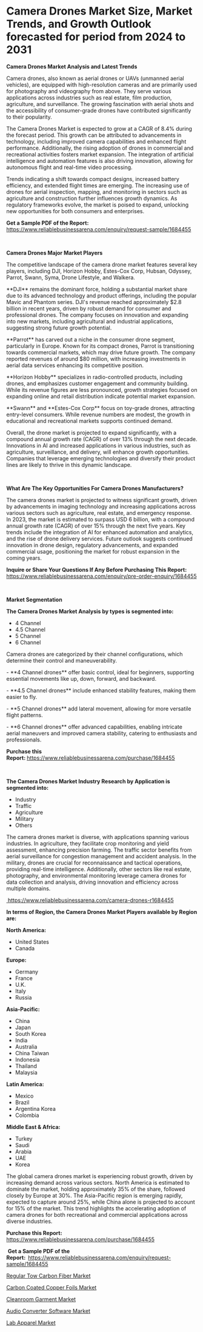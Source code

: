<p><h1>Camera Drones Market Size, Market Trends, and Growth Outlook forecasted for period from 2024 to 2031</h1></p><p><strong>Camera Drones Market Analysis and Latest Trends</strong></p>
<p><p>Camera drones, also known as aerial drones or UAVs (unmanned aerial vehicles), are equipped with high-resolution cameras and are primarily used for photography and videography from above. They serve various applications across industries such as real estate, film production, agriculture, and surveillance. The growing fascination with aerial shots and the accessibility of consumer-grade drones have contributed significantly to their popularity.</p><p>The Camera Drones Market is expected to grow at a CAGR of 8.4% during the forecast period. This growth can be attributed to advancements in technology, including improved camera capabilities and enhanced flight performance. Additionally, the rising adoption of drones in commercial and recreational activities fosters market expansion. The integration of artificial intelligence and automation features is also driving innovation, allowing for autonomous flight and real-time video processing.</p><p>Trends indicating a shift towards compact designs, increased battery efficiency, and extended flight times are emerging. The increasing use of drones for aerial inspection, mapping, and monitoring in sectors such as agriculture and construction further influences growth dynamics. As regulatory frameworks evolve, the market is poised to expand, unlocking new opportunities for both consumers and enterprises.</p></p>
<p><strong>Get a Sample PDF of the Report:&nbsp;</strong> <a href="https://www.reliablebusinessarena.com/enquiry/request-sample/1684455?utm_campaign=1286&utm_medium=2&utm_source=Github&utm_content=ia&utm_term=16102024&utm_id=camera-drones">https://www.reliablebusinessarena.com/enquiry/request-sample/1684455</a></p>
<p>&nbsp;</p>
<p><strong>Camera Drones Major Market Players</strong></p>
<p><p>The competitive landscape of the camera drone market features several key players, including DJI, Horizon Hobby, Estes-Cox Corp, Hubsan, Odyssey, Parrot, Swann, Syma, Drone Lifestyle, and Walkera. </p><p>**DJI** remains the dominant force, holding a substantial market share due to its advanced technology and product offerings, including the popular Mavic and Phantom series. DJI's revenue reached approximately $2.8 billion in recent years, driven by robust demand for consumer and professional drones. The company focuses on innovation and expanding into new markets, including agricultural and industrial applications, suggesting strong future growth potential.</p><p>**Parrot** has carved out a niche in the consumer drone segment, particularly in Europe. Known for its compact drones, Parrot is transitioning towards commercial markets, which may drive future growth. The company reported revenues of around $80 million, with increasing investments in aerial data services enhancing its competitive position.</p><p>**Horizon Hobby** specializes in radio-controlled products, including drones, and emphasizes customer engagement and community building. While its revenue figures are less pronounced, growth strategies focused on expanding online and retail distribution indicate potential market expansion.</p><p>**Swann** and **Estes-Cox Corp** focus on toy-grade drones, attracting entry-level consumers. While revenue numbers are modest, the growth in educational and recreational markets supports continued demand.</p><p>Overall, the drone market is projected to expand significantly, with a compound annual growth rate (CAGR) of over 13% through the next decade. Innovations in AI and increased applications in various industries, such as agriculture, surveillance, and delivery, will enhance growth opportunities. Companies that leverage emerging technologies and diversify their product lines are likely to thrive in this dynamic landscape.</p></p>
<p>&nbsp;</p>
<p><strong>What Are The Key Opportunities For Camera Drones Manufacturers?</strong></p>
<p><p>The camera drones market is projected to witness significant growth, driven by advancements in imaging technology and increasing applications across various sectors such as agriculture, real estate, and emergency response. In 2023, the market is estimated to surpass USD 6 billion, with a compound annual growth rate (CAGR) of over 15% through the next five years. Key trends include the integration of AI for enhanced automation and analytics, and the rise of drone delivery services. Future outlook suggests continued innovation in drone design, regulatory advancements, and expanded commercial usage, positioning the market for robust expansion in the coming years.</p></p>
<p><strong>Inquire or Share Your Questions If Any Before Purchasing This Report:</strong> <a href="https://www.reliablebusinessarena.com/enquiry/pre-order-enquiry/1684455?utm_campaign=1286&utm_medium=2&utm_source=Github&utm_content=ia&utm_term=16102024&utm_id=camera-drones">https://www.reliablebusinessarena.com/enquiry/pre-order-enquiry/1684455</a></p>
<p>&nbsp;</p>
<p><strong>Market Segmentation</strong></p>
<p><strong>The Camera Drones Market Analysis by types is segmented into:</strong></p>
<p><ul><li>4 Channel</li><li>4.5 Channel</li><li>5 Channel</li><li>6 Channel</li></ul></p>
<p><p>Camera drones are categorized by their channel configurations, which determine their control and maneuverability. </p><p>- **4 Channel drones** offer basic control, ideal for beginners, supporting essential movements like up, down, forward, and backward. </p><p>- **4.5 Channel drones** include enhanced stability features, making them easier to fly. </p><p>- **5 Channel drones** add lateral movement, allowing for more versatile flight patterns. </p><p>- **6 Channel drones** offer advanced capabilities, enabling intricate aerial maneuvers and improved camera stability, catering to enthusiasts and professionals.</p></p>
<p><strong>Purchase this Report:&nbsp;</strong><a href="https://www.reliablebusinessarena.com/purchase/1684455?utm_campaign=1286&utm_medium=2&utm_source=Github&utm_content=ia&utm_term=16102024&utm_id=camera-drones">https://www.reliablebusinessarena.com/purchase/1684455</a></p>
<p>&nbsp;</p>
<p><strong>The Camera Drones Market Industry Research by Application is segmented into:</strong></p>
<p><ul><li>Industry</li><li>Traffic</li><li>Agriculture</li><li>Military</li><li>Others</li></ul></p>
<p><p>The camera drones market is diverse, with applications spanning various industries. In agriculture, they facilitate crop monitoring and yield assessment, enhancing precision farming. The traffic sector benefits from aerial surveillance for congestion management and accident analysis. In the military, drones are crucial for reconnaissance and tactical operations, providing real-time intelligence. Additionally, other sectors like real estate, photography, and environmental monitoring leverage camera drones for data collection and analysis, driving innovation and efficiency across multiple domains.</p></p>
<p><a href="https://www.reliablebusinessarena.com/camera-drones-r1684455?utm_campaign=1286&utm_medium=2&utm_source=Github&utm_content=ia&utm_term=16102024&utm_id=camera-drones">&nbsp;https://www.reliablebusinessarena.com/camera-drones-r1684455</a></p>
<p><strong>In terms of Region, the Camera Drones Market Players available by Region are:</strong></p>
<p>
    <p> <strong> North America: </strong>
        <ul>
            <li>United States</li>
            <li>Canada</li>
        </ul>
        </p> 
    <p> <strong> Europe: </strong>
        <ul>
            <li>Germany</li>
            <li>France</li>
            <li>U.K.</li>
            <li>Italy</li>
            <li>Russia</li>
        </ul>
        </p> 
    <p> <strong> Asia-Pacific: </strong>
        <ul>
            <li>China</li>
            <li>Japan</li>
            <li>South Korea</li>
            <li>India</li>
            <li>Australia</li>
            <li>China Taiwan</li>
            <li>Indonesia</li>
            <li>Thailand</li>
            <li>Malaysia</li>
        </ul>
        </p> 
    <p> <strong> Latin America: </strong>
        <ul>
            <li>Mexico</li>
            <li>Brazil</li>
            <li>Argentina Korea</li>
            <li>Colombia</li>
        </ul>
        </p> 
    <p> <strong> Middle East & Africa: </strong>
        <ul>
            <li>Turkey</li>
            <li>Saudi</li>
            <li>Arabia</li>
            <li>UAE</li>
            <li>Korea</li>
        </ul>
    </p>
    </p>
<p><p>The global camera drones market is experiencing robust growth, driven by increasing demand across various sectors. North America is estimated to dominate the market, holding approximately 35% of the share, followed closely by Europe at 30%. The Asia-Pacific region is emerging rapidly, expected to capture around 25%, while China alone is projected to account for 15% of the market. This trend highlights the accelerating adoption of camera drones for both recreational and commercial applications across diverse industries.</p></p>
<p><strong>Purchase this Report: </strong><a href="https://www.reliablebusinessarena.com/purchase/1684455?utm_campaign=1286&utm_medium=2&utm_source=Github&utm_content=ia&utm_term=16102024&utm_id=camera-drones">https://www.reliablebusinessarena.com/purchase/1684455</a></p>
<p>&nbsp;<strong>Get a Sample PDF of the Report:&nbsp;&nbsp;</strong><a href="https://www.reliablebusinessarena.com/enquiry/request-sample/1684455?utm_campaign=1286&utm_medium=2&utm_source=Github&utm_content=ia&utm_term=16102024&utm_id=camera-drones">https://www.reliablebusinessarena.com/enquiry/request-sample/1684455</a></p>
<p><strong></strong></p>
<p><p><a href="https://www.linkedin.com/pulse/driving-forces-global-regular-tow-carbon-fiber-market-ony7e?trk=public_post_embed_feed-article-content&utm_campaign=1286&utm_medium=2&utm_source=Github&utm_content=ia&utm_term=16102024&utm_id=camera-drones">Regular Tow Carbon Fiber Market</a></p><p><a href="https://www.linkedin.com/pulse/carbon-coated-copper-foils-market-size-share-analysis-jwcve?trk=public_post_embed_feed-article-content&utm_campaign=1286&utm_medium=2&utm_source=Github&utm_content=ia&utm_term=16102024&utm_id=camera-drones">Carbon Coated Copper Foils Market</a></p><p><a href="https://www.linkedin.com/pulse/cleanroom-garment-industry-forecast-market-shifts-strategic-2yzse?trk=public_post_embed_feed-article-content&utm_campaign=1286&utm_medium=2&utm_source=Github&utm_content=ia&utm_term=16102024&utm_id=camera-drones">Cleanroom Garment Market</a></p><p><a href="https://www.linkedin.com/pulse/global-audio-converter-software-nexus-sector-confluences-bypde?trk=public_post_embed_feed-article-content&utm_campaign=1286&utm_medium=2&utm_source=Github&utm_content=ia&utm_term=16102024&utm_id=camera-drones">Audio Converter Software Market</a></p><p><a href="https://www.linkedin.com/pulse/lab-apparel-market-velocity-58-cagr-trajectory-2024-2031-npc7e?trk=public_post_embed_feed-article-content&utm_campaign=1286&utm_medium=2&utm_source=Github&utm_content=ia&utm_term=16102024&utm_id=camera-drones">Lab Apparel Market</a></p></p>
